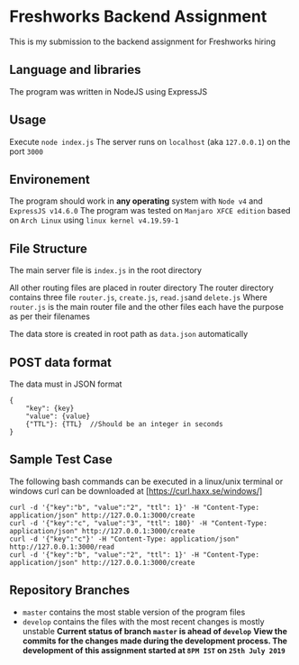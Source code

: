 # Freshworks Backend Assignment
This is my submission to the backend assignment for Freshworks hiring

## Language and libraries
The program was written in NodeJS using ExpressJS

## Usage
Execute `node index.js`
The server runs on `localhost` (aka `127.0.0.1`) on the port `3000`

## Environement
The program should work in **any operating** system with `Node v4` and `ExpressJS v14.6.0`
The program was tested on `Manjaro XFCE edition` based on `Arch Linux` using `linux kernel v4.19.59-1`

## File Structure
The main server file is `index.js` in the root directory

All other routing files are placed in router directory
    The router directory contains three file `router.js`, `create.js`, `read.js`and `delete.js`
    Where `router.js` is the main router file and the other files each have the purpose as per their filenames

The data store is created in root path as `data.json` automatically

## POST data format
The data must in JSON format
```
{
    "key": {key}
    "value": {value}
    {"TTL"}: {TTL}  //Should be an integer in seconds 
} 
```

## Sample Test Case
The following bash commands can be executed in a linux/unix terminal or windows curl can be downloaded at [https://curl.haxx.se/windows/]
```curl -d '{"key":"a", "value":"1"}' -H "Content-Type: application/json" http://127.0.0.1:3000/create
curl -d '{"key":"b", "value":"2", "ttl": 1}' -H "Content-Type: application/json" http://127.0.0.1:3000/create
curl -d '{"key":"c", "value":"3", "ttl": 180}' -H "Content-Type: application/json" http://127.0.0.1:3000/create
curl -d '{"key":"c"}' -H "Content-Type: application/json" http://127.0.0.1:3000/read
curl -d '{"key":"b", "value":"2", "ttl": 1}' -H "Content-Type: application/json" http://127.0.0.1:3000/create
```

## Repository Branches
* `master` contains the most stable version of the program files
* `develop` contains the files with the most recent changes is mostly unstable
**Current status of branch `master` is ahead of `develop`**
**View the commits for the changes made during the development process. The development of this assignment started at `8PM IST` on `25th July 2019`**